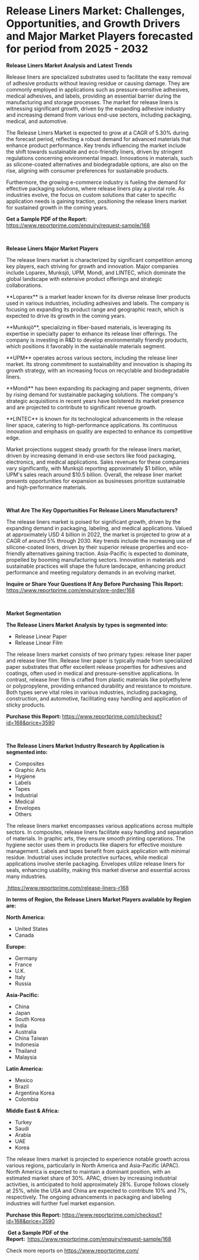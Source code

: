 <p><h1>Release Liners Market: Challenges, Opportunities, and Growth Drivers and Major Market Players forecasted for period from 2025 - 2032</h1></p><p><strong>Release Liners Market Analysis and Latest Trends</strong></p>
<p><p>Release liners are specialized substrates used to facilitate the easy removal of adhesive products without leaving residue or causing damage. They are commonly employed in applications such as pressure-sensitive adhesives, medical adhesives, and labels, providing an essential barrier during the manufacturing and storage processes. The market for release liners is witnessing significant growth, driven by the expanding adhesive industry and increasing demand from various end-use sectors, including packaging, medical, and automotive.</p><p>The Release Liners Market is expected to grow at a CAGR of 5.30% during the forecast period, reflecting a robust demand for advanced materials that enhance product performance. Key trends influencing the market include the shift towards sustainable and eco-friendly liners, driven by stringent regulations concerning environmental impact. Innovations in materials, such as silicone-coated alternatives and biodegradable options, are also on the rise, aligning with consumer preferences for sustainable products.</p><p>Furthermore, the growing e-commerce industry is fueling the demand for effective packaging solutions, where release liners play a pivotal role. As industries evolve, the focus on custom solutions that cater to specific application needs is gaining traction, positioning the release liners market for sustained growth in the coming years.</p></p>
<p><strong>Get a Sample PDF of the Report:&nbsp;</strong> <a href="https://www.reportprime.com/enquiry/request-sample/168?utm_campaign=3177&utm_medium=2&utm_source=Github&utm_content=ia&utm_term=18032025&utm_id=release-liners">https://www.reportprime.com/enquiry/request-sample/168</a></p>
<p>&nbsp;</p>
<p><strong>Release Liners Major Market Players</strong></p>
<p><p>The release liners market is characterized by significant competition among key players, each striving for growth and innovation. Major companies include Loparex, Munksjö, UPM, Mondi, and LINTEC, which dominate the global landscape with extensive product offerings and strategic collaborations.</p><p>**Loparex** is a market leader known for its diverse release liner products used in various industries, including adhesives and labels. The company is focusing on expanding its product range and geographic reach, which is expected to drive its growth in the coming years.</p><p>**Munksjö**, specializing in fiber-based materials, is leveraging its expertise in specialty paper to enhance its release liner offerings. The company is investing in R&D to develop environmentally friendly products, which positions it favorably in the sustainable materials segment.</p><p>**UPM** operates across various sectors, including the release liner market. Its strong commitment to sustainability and innovation is shaping its growth strategy, with an increasing focus on recyclable and biodegradable liners. </p><p>**Mondi** has been expanding its packaging and paper segments, driven by rising demand for sustainable packaging solutions. The company's strategic acquisitions in recent years have bolstered its market presence and are projected to contribute to significant revenue growth.</p><p>**LINTEC** is known for its technological advancements in the release liner space, catering to high-performance applications. Its continuous innovation and emphasis on quality are expected to enhance its competitive edge.</p><p>Market projections suggest steady growth for the release liners market, driven by increasing demand in end-use sectors like food packaging, electronics, and medical applications. Sales revenues for these companies vary significantly, with Munksjö reporting approximately $1 billion, while UPM's sales reach around $10.5 billion. Overall, the release liner market presents opportunities for expansion as businesses prioritize sustainable and high-performance materials.</p></p>
<p>&nbsp;</p>
<p><strong>What Are The Key Opportunities For Release Liners Manufacturers?</strong></p>
<p><p>The release liners market is poised for significant growth, driven by the expanding demand in packaging, labeling, and medical applications. Valued at approximately USD 4 billion in 2022, the market is projected to grow at a CAGR of around 5% through 2030. Key trends include the increasing use of silicone-coated liners, driven by their superior release properties and eco-friendly alternatives gaining traction. Asia-Pacific is expected to dominate, propelled by booming manufacturing sectors. Innovation in materials and sustainable practices will shape the future landscape, enhancing product performance and meeting regulatory demands in an evolving market.</p></p>
<p><strong>Inquire or Share Your Questions If Any Before Purchasing This Report:</strong> <a href="https://www.reportprime.com/enquiry/pre-order/168?utm_campaign=3177&utm_medium=2&utm_source=Github&utm_content=ia&utm_term=18032025&utm_id=release-liners">https://www.reportprime.com/enquiry/pre-order/168</a></p>
<p>&nbsp;</p>
<p><strong>Market Segmentation</strong></p>
<p><strong>The Release Liners Market Analysis by types is segmented into:</strong></p>
<p><ul><li>Release Linear Paper</li><li>Release Linear Film</li></ul></p>
<p><p>The release liners market consists of two primary types: release liner paper and release liner film. Release liner paper is typically made from specialized paper substrates that offer excellent release properties for adhesives and coatings, often used in medical and pressure-sensitive applications. In contrast, release liner film is crafted from plastic materials like polyethylene or polypropylene, providing enhanced durability and resistance to moisture. Both types serve vital roles in various industries, including packaging, construction, and automotive, facilitating easy handling and application of sticky products.</p></p>
<p><strong>Purchase this Report:&nbsp;</strong><a href="https://www.reportprime.com/checkout?id=168&price=3590&utm_campaign=3177&utm_medium=2&utm_source=Github&utm_content=ia&utm_term=18032025&utm_id=release-liners">https://www.reportprime.com/checkout?id=168&price=3590</a></p>
<p>&nbsp;</p>
<p><strong>The Release Liners Market Industry Research by Application is segmented into:</strong></p>
<p><ul><li>Composites</li><li>Graphic Arts</li><li>Hygiene</li><li>Labels</li><li>Tapes</li><li>Industrial</li><li>Medical</li><li>Envelopes</li><li>Others</li></ul></p>
<p><p>The release liners market encompasses various applications across multiple sectors. In composites, release liners facilitate easy handling and separation of materials. In graphic arts, they ensure smooth printing operations. The hygiene sector uses them in products like diapers for effective moisture management. Labels and tapes benefit from quick application with minimal residue. Industrial uses include protective surfaces, while medical applications involve sterile packaging. Envelopes utilize release liners for seals, enhancing usability, making this market diverse and essential across many industries.</p></p>
<p><a href="https://www.reportprime.com/release-liners-r168?utm_campaign=3177&utm_medium=2&utm_source=Github&utm_content=ia&utm_term=18032025&utm_id=release-liners">&nbsp;https://www.reportprime.com/release-liners-r168</a></p>
<p><strong>In terms of Region, the Release Liners Market Players available by Region are:</strong></p>
<p>
    <p> <strong> North America: </strong>
        <ul>
            <li>United States</li>
            <li>Canada</li>
        </ul>
        </p> 
    <p> <strong> Europe: </strong>
        <ul>
            <li>Germany</li>
            <li>France</li>
            <li>U.K.</li>
            <li>Italy</li>
            <li>Russia</li>
        </ul>
        </p> 
    <p> <strong> Asia-Pacific: </strong>
        <ul>
            <li>China</li>
            <li>Japan</li>
            <li>South Korea</li>
            <li>India</li>
            <li>Australia</li>
            <li>China Taiwan</li>
            <li>Indonesia</li>
            <li>Thailand</li>
            <li>Malaysia</li>
        </ul>
        </p> 
    <p> <strong> Latin America: </strong>
        <ul>
            <li>Mexico</li>
            <li>Brazil</li>
            <li>Argentina Korea</li>
            <li>Colombia</li>
        </ul>
        </p> 
    <p> <strong> Middle East & Africa: </strong>
        <ul>
            <li>Turkey</li>
            <li>Saudi</li>
            <li>Arabia</li>
            <li>UAE</li>
            <li>Korea</li>
        </ul>
    </p>
    </p>
<p><p>The release liners market is projected to experience notable growth across various regions, particularly in North America and Asia-Pacific (APAC). North America is expected to maintain a dominant position, with an estimated market share of 30%. APAC, driven by increasing industrial activities, is anticipated to hold approximately 28%. Europe follows closely at 25%, while the USA and China are expected to contribute 10% and 7%, respectively. The ongoing advancements in packaging and labeling industries will further fuel market expansion.</p></p>
<p><strong>Purchase this Report: </strong><a href="https://www.reportprime.com/checkout?id=168&price=3590&utm_campaign=3177&utm_medium=2&utm_source=Github&utm_content=ia&utm_term=18032025&utm_id=release-liners">https://www.reportprime.com/checkout?id=168&price=3590</a></p>
<p>&nbsp;<strong>Get a Sample PDF of the Report:&nbsp;&nbsp;</strong><a href="https://www.reportprime.com/enquiry/request-sample/168?utm_campaign=3177&utm_medium=2&utm_source=Github&utm_content=ia&utm_term=18032025&utm_id=release-liners">https://www.reportprime.com/enquiry/request-sample/168</a></p>
<p><strong></strong></p>
<p>Check more reports on <a href="https://www.reportprime.com/?utm_campaign=3177&utm_medium=2&utm_source=Github&utm_content=ia&utm_term=18032025&utm_id=release-liners">https://www.reportprime.com/</a></p>